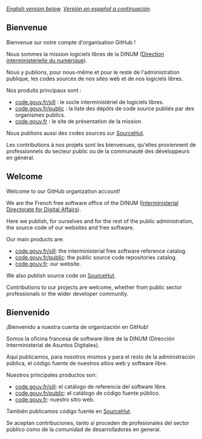 *[English version below](#welcome). [Versión en español a continuación](#bienvenido).*

## Bienvenue

Bienvenue sur notre compte d'organisation GitHub !

Nous sommes la mission logiciels libres de la DINUM ([Direction interministérielle du numérique](https://www.numerique.gouv.fr/)).

Nous y publions, pour nous-même et pour le reste de l'administration publique, les codes sources de nos sites web et de nos logiciels libres.

Nos produits principaux sont :

- [code.gouv.fr/sill](https://code.gouv.fr/sill) : le socle interministériel de logiciels libres.
- [code.gouv.fr/public](https://code.gouv.fr/public) : la liste des dépôts de code source publiés par des organismes publics.
- [code.gouv.fr](https://code.gouv.fr) : le site de présentation de la mission.

Nous publions aussi des codes sources sur [SourceHut](https://git.sr.ht/~codegouvfr/).

Les contributions à nos projets sont les bienvenues, qu'elles proviennent de professionnels du secteur public ou de la communauté des développeurs en général.

## Welcome

Welcome to our GitHub organization account!

We are the French free software office of the DINUM ([Interministerial Directorate for Digital Affairs](https://www.numerique.gouv.fr/)).

Here we publish, for ourselves and for the rest of the public administration, the source code of our websites and free software.

Our main products are:

- [code.gouv.fr/sill](https://code.gouv.fr/sill): the interministerial free software reference catalog.
- [code.gouv.fr/public](https://code.gouv.fr/public): the public source code repositories catalog.
- [code.gouv.fr](https://code.gouv.fr): our website.

We also publish source code on [SourceHut](https://git.sr.ht/~codegouvfr/).

Contributions to our projects are welcome, whether from public sector professionals or the wider developer community.

## Bienvenido

¡Bienvenido a nuestra cuenta de organización en GitHub!

Somos la oficina francesa de software libre de la DINUM (Dirección Interministerial de Asuntos Digitales).

Aquí publicamos, para nosotros mismos y para el resto de la administración pública, el código fuente de nuestros sitios web y software libre.

Nuestros principales productos son:

- [code.gouv.fr/sill](https://code.gouv.fr/sill): el catálogo de referencia del software libre.
- [code.gouv.fr/public](https://code.gouv.fr/public): el catálogo de código fuente público.
- [code.gouv.fr](https://code.gouv.fr): nuestro sitio web.

También publicamos código fuente en [SourceHut](https://git.sr.ht/~codegouvfr/).

Se aceptan contribuciones, tanto si proceden de profesionales del sector público como de la comunidad de desarrolladores en general.
